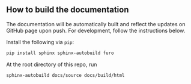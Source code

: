 ## How to build the documentation
The documentation will be automatically built and reflect the updates on GitHub page upon push. For development, follow the instructions below.

Install the following via `pip`:

```bash
pip install sphinx sphinx-autobuild furo
```

At the root directory of this repo, run
```bash
sphinx-autobuild docs/source docs/build/html
```